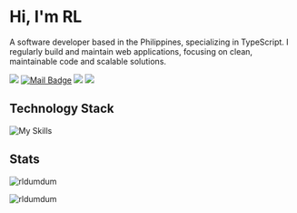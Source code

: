 # Hi, I'm RL

A software developer based in the Philippines, specializing in TypeScript. I regularly build and maintain web applications, focusing on clean, maintainable code and scalable solutions.

[![](https://visitor-badge.laobi.icu/badge?page_id=rldumdum.rldumdum)](https://visitor-badge.laobi.icu/badge?page_id=rldumdum.rldumdum)
[![Mail Badge](https://img.shields.io/badge/-gmail-c14438?style=flat&logo=Gmail&logoColor=white&link=mailto:juelierldumdum@gmail.com)](mailto:juelierldumdum@gmail.com)
[![](https://img.shields.io/github/stars/rldumdum?color=fefb7b&logo=Undertale)](https://github-readme-stats.vercel.app/api?username=rldumdum&hide_title=false&hide_border=true&show_icons=true&include_all_commits=true&line_height=20&bg_color=0,EC6C6C,FFD479,FFFC79,73FA79&theme=graywhite&locale=cn)
[![](https://img.shields.io/github/followers/rldumdum?color=27da6b&logo=Handshake)](https://github.com/rldumdum?tab=followers)


## Technology Stack

![My Skills](https://skillicons.dev/icons?i=html,css,tailwind,javascript,react,nodejs,nextjs,,expressjs,git,github,discord,linkedin,dotnet,py,azure,flutter,cs,gmail,ai,kali,mongodb,mysql,postgres,ps,prisma,pr,ubuntu,visualstudio,vscode,windows)

## Stats

<p><img src="https://github-readme-stats.vercel.app/api?username=rldumdum&theme=material-palenight&hide_border=false&include_all_commits=false&count_private=false" alt="rldumdum" /></p>
<p><img src="https://github-readme-stats.vercel.app/api/top-langs/?username=rldumdum&theme=material-palenight&hide_border=false&include_all_commits=false&count_private=false&layout=compact" alt="rldumdum" /></p>



<!--
**Rldumdum/rldumdum** is a ✨ _special_ ✨ repository because its `README.md` (this file) appears on your GitHub profile.

Here are some ideas to get you started:

- 🔭 I’m currently working on ...
- 🌱 I’m currently learning ...
- 👯 I’m looking to collaborate on ...
- 🤔 I’m looking for help with ...
- 💬 Ask me about ...
- 📫 How to reach me: ...
- 😄 Pronouns: ...
- ⚡ Fun fact: ...
-->
